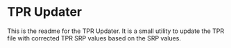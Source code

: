 # TPR Updater

This is the readme for the TPR Updater. It is a small utility to update the TPR file with corrected TPR SRP values based on the SRP values.
